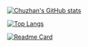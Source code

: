 [![Chuzhan's GitHub stats](https://github-readme-stats.vercel.app/api?username=HAOChuzhan&show_icons=true&theme=radical)](https://github.com/anuraghazra/github-readme-stats)

[![Top Langs](https://github-readme-stats.vercel.app/api/top-langs/?username=HAOChuzhan&layout=compact)](https://github.com/anuraghazra/github-readme-stats)


[![Readme Card](https://github-readme-stats.vercel.app/api/pin/?username=HAOChuzhan&repo=github-readme-stats)](https://github.com/anuraghazra/github-readme-stats)
